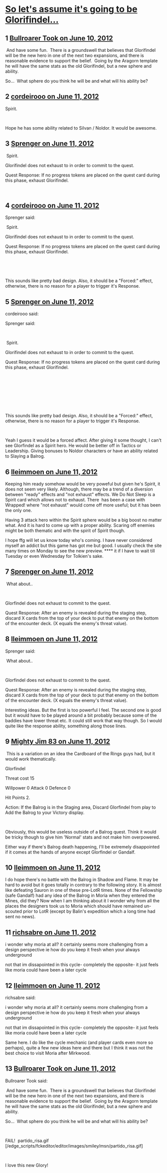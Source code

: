 # [So let&#039;s assume it&#039;s going to be Glorifindel…](https://community.fantasyflightgames.com/topic/65794-so-lets-assume-its-going-to-be-glorifindel%E2%80%A6/)

## 1 [Bullroarer Took on June 10, 2012](https://community.fantasyflightgames.com/topic/65794-so-lets-assume-its-going-to-be-glorifindel%E2%80%A6/?do=findComment&comment=642720)

 And have some fun.  There is a groundswell that believes that Glorifindel will be the new hero in one of the next two expansions, and there is reasonable evidence to support the belief.  Going by the Aragorn template he will have the same stats as the old Glorifindel, but a new sphere and ability.

So…  What sphere do you think he will be and what will his ability be?

## 2 [cordeirooo on June 11, 2012](https://community.fantasyflightgames.com/topic/65794-so-lets-assume-its-going-to-be-glorifindel%E2%80%A6/?do=findComment&comment=642756)

Spirit.

 

Hope he has some ability related to Silvan / Noldor.
It would be awesome.

## 3 [Sprenger on June 11, 2012](https://community.fantasyflightgames.com/topic/65794-so-lets-assume-its-going-to-be-glorifindel%E2%80%A6/?do=findComment&comment=642787)

 Spirit.

Glorifindel does not exhaust to in order to commit to the quest. 

Quest Response: If no progress tokens are placed on the quest card during this phase, exhaust Glorifindel.

 

## 4 [cordeirooo on June 11, 2012](https://community.fantasyflightgames.com/topic/65794-so-lets-assume-its-going-to-be-glorifindel%E2%80%A6/?do=findComment&comment=642789)

Sprenger said:

 Spirit.

Glorifindel does not exhaust to in order to commit to the quest. 

Quest Response: If no progress tokens are placed on the quest card during this phase, exhaust Glorifindel.

 



 

This sounds like pretty bad design.
Also, it should be a "Forced:" effect, otherwise, there is no reason for a player to trigger it's Response.

## 5 [Sprenger on June 11, 2012](https://community.fantasyflightgames.com/topic/65794-so-lets-assume-its-going-to-be-glorifindel%E2%80%A6/?do=findComment&comment=642794)

cordeirooo said:

Sprenger said:

 

 Spirit.

Glorifindel does not exhaust to in order to commit to the quest. 

Quest Response: If no progress tokens are placed on the quest card during this phase, exhaust Glorifindel.

 

 

 

 

This sounds like pretty bad design.
Also, it should be a "Forced:" effect, otherwise, there is no reason for a player to trigger it's Response.



 

Yeah I guess it would be a forced affect. After giving it some thought, I can't see Glorfindel as a Spirit hero. He would be better off in Tactics or Leadership. Giving bonuses to Noldor characters or have an ability related to Slaying a Balrog.  

## 6 [lleimmoen on June 11, 2012](https://community.fantasyflightgames.com/topic/65794-so-lets-assume-its-going-to-be-glorifindel%E2%80%A6/?do=findComment&comment=642795)

Keeping him ready somehow would be very poweful but given he's Spirit, it does not seem very likely. Although, there may be a trend of a diversion between "ready" effects and "not exhaust" effects. We Do Not Sleep is a Spirit card which allows not to exhaust. There  has been a case with Wrapped! where "not exhaust" would come off more useful; but it has been the only one.

Having 3 attack hero within the Spirit sphere would be a big boost no matter what. And it is hard to come up with a proper ability. Scaring off enemies might be both thematic and with the spirit of Spirit though.

I hope ffg will let us know today who's coming. I have never considered myself an addict but this game has got me but good. I usually check the site many times on Monday to see the new preview. **** it if I have to wait till Tuesday or even Wednesday for Tolkien's sake.

## 7 [Sprenger on June 11, 2012](https://community.fantasyflightgames.com/topic/65794-so-lets-assume-its-going-to-be-glorifindel%E2%80%A6/?do=findComment&comment=642797)

 What about..

 

Glorfindel does not exhaust to commit to the quest. 

Quest Response: After an enemy is revealed during the staging step, discard X cards from the top of your deck to put that enemy on the bottom of the encounter deck. (X equals the enemy's threat value).

## 8 [lleimmoen on June 11, 2012](https://community.fantasyflightgames.com/topic/65794-so-lets-assume-its-going-to-be-glorifindel%E2%80%A6/?do=findComment&comment=642798)

Sprenger said:

 What about..

 

Glorfindel does not exhaust to commit to the quest. 

Quest Response: After an enemy is revealed during the staging step, discard X cards from the top of your deck to put that enemy on the bottom of the encounter deck. (X equals the enemy's threat value).



Interesting ideas. But the first is too powerful I feel. The second one is good but it would have to be played around a bit probably because some of the baddies have lower threat etc. It could still work that way though. So I would quite like the response ability, something along those lines.

## 9 [Mighty Jim 83 on June 11, 2012](https://community.fantasyflightgames.com/topic/65794-so-lets-assume-its-going-to-be-glorifindel%E2%80%A6/?do=findComment&comment=642849)

 This is a variation on an idea the Cardboard of the Rings guys had, but it would work thematically.

Glorfindel

Threat cost 15

Willpower 0
Attack 0
Defence 0

Hit Points 2.

Action: If the Balrog is in the Staging area, Discard Glorfindel from play to Add the Balrog to your Victory display.

 

Obviously, this would be useless outside of a Balrog quest. Think it would be tricky though to give him 'Normal' stats and not make him overpowered.

Either way if there's Balrog death happening, I'll be extremely disappointed if it comes at the hands of anyone except Glorfindel or Gandalf.

## 10 [lleimmoen on June 11, 2012](https://community.fantasyflightgames.com/topic/65794-so-lets-assume-its-going-to-be-glorifindel%E2%80%A6/?do=findComment&comment=642874)

I do hope there's no battle with the Balrog in Shadow and Flame. It may be hard to avoid but it goes totally in contrary to the following story. It is almost like defeating Sauron in one of these pre-LotR times. None of the Fellowship (safe Gandalf) had any idea of the Balrog in Moria when they entered the Mines, did they? Now when I am thinking about it I wonder why from all the places the designers took us to Moria which should have remained un-scouted prior to LotR (except by Balin's expedition which a long time had sent no news).

## 11 [richsabre on June 11, 2012](https://community.fantasyflightgames.com/topic/65794-so-lets-assume-its-going-to-be-glorifindel%E2%80%A6/?do=findComment&comment=642875)

i wonder why moria at all? it certainly seems more challenging from a design perspective ie how do you keep it fresh when your always underground

not that im dissapointed in this cycle- completely the opposite- it just feels like moria could have been a later cycle

## 12 [lleimmoen on June 11, 2012](https://community.fantasyflightgames.com/topic/65794-so-lets-assume-its-going-to-be-glorifindel%E2%80%A6/?do=findComment&comment=642901)

richsabre said:

i wonder why moria at all? it certainly seems more challenging from a design perspective ie how do you keep it fresh when your always underground

not that im dissapointed in this cycle- completely the opposite- it just feels like moria could have been a later cycle



Same here. I do like the cycle mechanic (and player cards even more so perhaps), quite a few new ideas here and there but I think it was not the best choice to visit Moria after Mirkwood.

## 13 [Bullroarer Took on June 11, 2012](https://community.fantasyflightgames.com/topic/65794-so-lets-assume-its-going-to-be-glorifindel%E2%80%A6/?do=findComment&comment=643131)

Bullroarer Took said:

 And have some fun.  There is a groundswell that believes that Glorifindel will be the new hero in one of the next two expansions, and there is reasonable evidence to support the belief.  Going by the Aragorn template he will have the same stats as the old Glorifindel, but a new sphere and ability.

So…  What sphere do you think he will be and what will his ability be?



 

FAIL!  partido_risa.gif [/edge_scripts/fckeditor/editor/images/smiley/msn/partido_risa.gif]

 

I love this new Glory!


